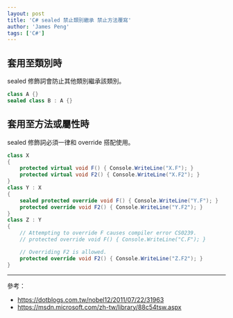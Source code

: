 ```yaml
---
layout: post
title: 'C# sealed 禁止類別繼承 禁止方法覆寫'
author: 'James Peng'
tags: ['C#']
---
```


## 套用至類別時 ##

sealed 修飾詞會防止其他類別繼承該類別。

~~~csharp
class A {}    
sealed class B : A {}
~~~

## 套用至方法或屬性時 ##

sealed 修飾詞必須一律和 override 搭配使用。

~~~csharp
class X
{
    protected virtual void F() { Console.WriteLine("X.F"); }
    protected virtual void F2() { Console.WriteLine("X.F2"); }
}
class Y : X
{
    sealed protected override void F() { Console.WriteLine("Y.F"); }
    protected override void F2() { Console.WriteLine("Y.F2"); }
}
class Z : Y
{
    // Attempting to override F causes compiler error CS0239.
    // protected override void F() { Console.WriteLine("C.F"); }

    // Overriding F2 is allowed.
    protected override void F2() { Console.WriteLine("Z.F2"); }
}
~~~

----------

參考：

- https://dotblogs.com.tw/nobel12/2011/07/22/31963
- https://msdn.microsoft.com/zh-tw/library/88c54tsw.aspx
